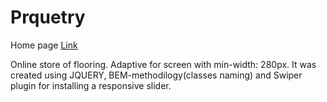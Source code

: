 # Prquetry

Home page
[Link](https://parquetry.netlify.app/)

Online store of flooring. Adaptive for screen with min-width: 280px. It was created using JQUERY, BEM-methodilogy(classes naming) and Swiper plugin for installing a responsive slider.
